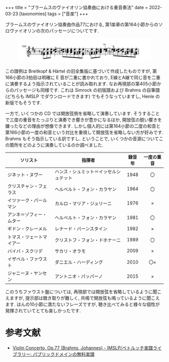 +++
title = "ブラームスのヴァイオリン協奏曲における重音奏法"
date = 2022-03-23
[taxonomies]
tags = ["音楽"]
+++

ブラームスのヴァイオリン協奏曲作品77における, 
第1楽章の第164小節からのソロヴァイオリンの次のパッセージについてです.

<figure>
    <img src="./solo.svg"/>
</figure>

この譜例は Breitkopf & Härtel の旧全集版に基づいて作成したものですが, 
第166小節の3拍目は明確に E 音が二重に書かれており, E線とA線で同じ音を二重に演奏するよう指示されていることが読み取れます. なお再現部の第405小節からのパッセージも同様です.
これは Simrock の初版譜および Brahms の自筆譜 (どちらも IMSLP でダウンロードできます) でもそうなっていますし, Henle の新版でもそうです.

一方で, いくつかの CD では開放弦側を省略して演奏しています. 
そうすることで三度の重音をたっぷりと演奏でき響きが豊かになるほか, 開放弦の鋭い響きを嫌ったなどの理由が想像できます. 
しかし個人的には第164小節の二度の和音と第166小節の一度の和音という対比を重視して開放弦を省略しない方が好みです. Brahms もそう指示している訳ですし.
ということで, いくつかの音源についてこの箇所をどのように演奏しているのか調べました.

| ソリスト | 指揮者    | 録音年 | 一度の重音 |
|----------|----|:-----:|:----------:|
| ジネット・ヌヴー | ハンス・シュミット＝イッセルシュテット | 1948 | 〇 |
| クリスチャン・フェラス | ヘルベルト・フォン・カラヤン | 1964 | 〇 |
| イツァーク・パールマン | カルロ・マリア・ジュリーニ | 1976 | × |
| アンネ＝ゾフィー・ムター | ヘルベルト・フォン・カラヤン | 1981 | 〇 |
| ギドン・クレーメル | レナード・バーンスタイン | 1982 | × |
| トマス・ツェートマイアー | クリストフ・フォン・ドホナーニ | 1989 | 〇 |
| バイバ・スクリデ | サカリ・オラモ | 2009 | × |
| イザベル・ファウスト | ダニエル・ハーディング | 2010 | 〇× |
| ジャニーヌ・ヤンセン | アントニオ・パッパーノ | 2015 | × |

このうちファウスト盤については, 再現部では開放弦を省略しているように聞こえますが, 提示部は聴き取りが難しく, 共鳴で開放弦も鳴っているように聞こえます.
ほんの10小節に満たないフレーズですが, 聴き比べてみると様々な個性が発揮されていてとても楽しかったです.


# 参考文献

* [Violin Concerto, Op.77 (Brahms, Johannes) - IMSLP/ペトルッチ楽譜ライブラリー: パブリックドメインの無料楽譜](https://imslp.org/wiki/Violin_Concerto,_Op.77_(Brahms,_Johannes))
